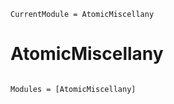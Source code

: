 ```@meta
CurrentModule = AtomicMiscellany
```

# AtomicMiscellany

```@index
```

```@autodocs
Modules = [AtomicMiscellany]
```
